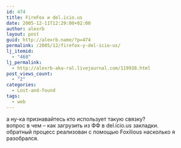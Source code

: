 ```yaml
---
id: 474
title: FireFox и del.icio.us
date: 2005-12-11T12:29:00+02:00
author: alexrb
layout: post
guid: http://alexrb.name/?p=474
permalink: /2005/12/firefox-y-del-icio-us/
lj_itemid:
  - "468"
lj_permalink:
  - http://alexrb-aka-ral.livejournal.com/119938.html
post_views_count:
  - "2"
categories:
  - Lost-and-found
tags:
  - web
---
```

а ну-ка признавайтесь кто использует такую связку?  
вопрос в чем &#8211; как загрузить из ФФ в del.icio.us закладки.  
обратный процесс реализован с помощью Foxilious насколько я разобрался.
